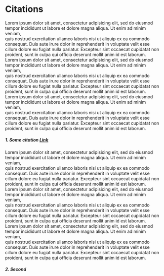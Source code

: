 # Citations

Lorem ipsum dolor sit amet, consectetur adipisicing elit, sed do eiusmod  
tempor incididunt ut labore et dolore magna aliqua. Ut enim ad minim veniam,  
quis nostrud exercitation ullamco laboris nisi ut aliquip ex ea commodo  
consequat. Duis aute irure dolor in reprehenderit in voluptate velit esse  
cillum dolore eu fugiat nulla pariatur. Excepteur sint occaecat cupidatat non  
proident, sunt in culpa qui officia deserunt mollit anim id est laborum.  
Lorem ipsum dolor sit amet, consectetur adipisicing elit, sed do eiusmod  
tempor incididunt ut labore et dolore magna aliqua. Ut enim ad minim veniam,  
quis nostrud exercitation ullamco laboris nisi ut aliquip ex ea commodo  
consequat. Duis aute irure dolor in reprehenderit in voluptate velit esse  
cillum dolore eu fugiat nulla pariatur. Excepteur sint occaecat cupidatat non  
proident, sunt in culpa qui officia deserunt mollit anim id est laborum.  
Lorem ipsum dolor sit amet, consectetur adipisicing elit, sed do eiusmod  
tempor incididunt ut labore et dolore magna aliqua. Ut enim ad minim veniam,  
quis nostrud exercitation ullamco laboris nisi ut aliquip ex ea commodo  
consequat. Duis aute irure dolor in reprehenderit in voluptate velit esse  
cillum dolore eu fugiat nulla pariatur. Excepteur sint occaecat cupidatat non  
proident, sunt in culpa qui officia deserunt mollit anim id est laborum.

##### 1. Some citation [Link](https://www.google.com/) 

Lorem ipsum dolor sit amet, consectetur adipisicing elit, sed do eiusmod  
tempor incididunt ut labore et dolore magna aliqua. Ut enim ad minim veniam,  
quis nostrud exercitation ullamco laboris nisi ut aliquip ex ea commodo  
consequat. Duis aute irure dolor in reprehenderit in voluptate velit esse  
cillum dolore eu fugiat nulla pariatur. Excepteur sint occaecat cupidatat non  
proident, sunt in culpa qui officia deserunt mollit anim id est laborum.  
Lorem ipsum dolor sit amet, consectetur adipisicing elit, sed do eiusmod  
tempor incididunt ut labore et dolore magna aliqua. Ut enim ad minim veniam,  
quis nostrud exercitation ullamco laboris nisi ut aliquip ex ea commodo  
consequat. Duis aute irure dolor in reprehenderit in voluptate velit esse  
cillum dolore eu fugiat nulla pariatur. Excepteur sint occaecat cupidatat non  
proident, sunt in culpa qui officia deserunt mollit anim id est laborum.  
Lorem ipsum dolor sit amet, consectetur adipisicing elit, sed do eiusmod  
tempor incididunt ut labore et dolore magna aliqua. Ut enim ad minim veniam,  
quis nostrud exercitation ullamco laboris nisi ut aliquip ex ea commodo  
consequat. Duis aute irure dolor in reprehenderit in voluptate velit esse  
cillum dolore eu fugiat nulla pariatur. Excepteur sint occaecat cupidatat non  
proident, sunt in culpa qui officia deserunt mollit anim id est laborum.

##### 2. Second 



